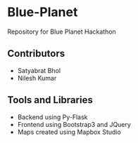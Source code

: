 # Blue-Planet
Repository for Blue Planet Hackathon

## Contributors
- Satyabrat Bhol
- Nilesh Kumar

## Tools and Libraries
- Backend using Py-Flask
- Frontend using Bootstrap3 and JQuery
- Maps created using Mapbox Studio 
